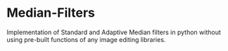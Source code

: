 # Median-Filters
Implementation of Standard and Adaptive Median filters in python without using pre-built functions of any image editing libraries.
